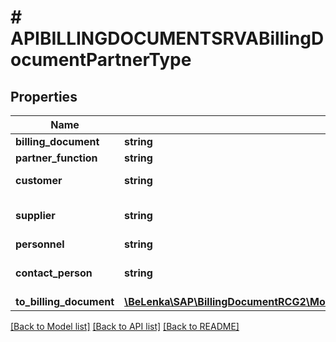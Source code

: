 # # APIBILLINGDOCUMENTSRVABillingDocumentPartnerType

## Properties

Name | Type | Description | Notes
------------ | ------------- | ------------- | -------------
**billing_document** | **string** |  | [optional]
**partner_function** | **string** |  | [optional]
**customer** | **string** | Customer Number | [optional]
**supplier** | **string** | Account Number of Supplier | [optional]
**personnel** | **string** |  | [optional]
**contact_person** | **string** | Number of Contact Person | [optional]
**to_billing_document** | [**\BeLenka\SAP\BillingDocumentRCG2\Model\APIBILLINGDOCUMENTSRVABillingDocumentType**](APIBILLINGDOCUMENTSRVABillingDocumentType.md) |  | [optional]

[[Back to Model list]](../../README.md#models) [[Back to API list]](../../README.md#endpoints) [[Back to README]](../../README.md)
